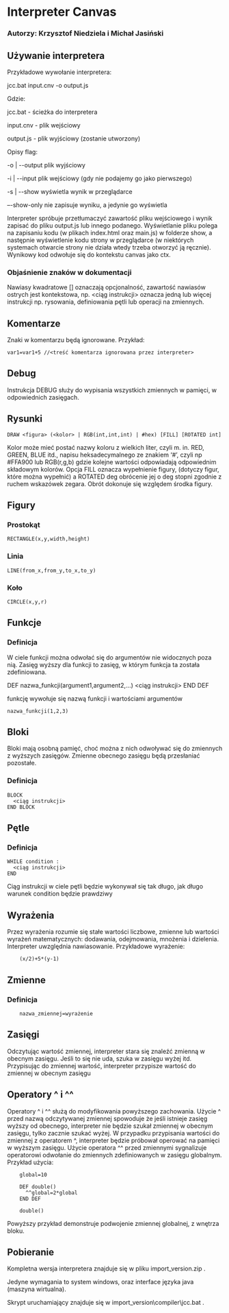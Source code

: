 # Interpreter Canvas
### Autorzy: Krzysztof Niedziela i Michał Jasiński

## Używanie interpretera
Przykładowe wywołanie interpretera:

jcc.bat input.cnv -o output.js

Gdzie:

jcc.bat - ścieżka do interpretera

input.cnv - plik wejściowy

output.js - plik wyjściowy (zostanie utworzony)

Opisy flag:

-o | --output	plik wyjściowy

-i | --input	plik wejściowy (gdy nie podajemy go jako pierwszego)

-s | --show	wyświetla wynik w przeglądarce

–-show-only	nie zapisuje wyniku, a jedynie go wyświetla

Interpreter spróbuje przetłumaczyć zawartość pliku wejściowego i wynik zapisać do pliku output.js lub innego podanego. 
Wyświetlanie pliku polega na zapisaniu kodu (w plikach index.html oraz main.js) w folderze show, a następnie wyświetlenie kodu strony w przeglądarce (w niektórych systemach otwarcie strony nie działa wtedy trzeba otworzyć ją ręcznie).
Wynikowy kod odwołuje się do kontekstu canvas jako ctx.

### Objaśnienie znaków w dokumentacji
Nawiasy kwadratowe \[] oznaczają opcjonalność, zawartość nawiasów ostrych jest kontekstowa, np. <ciąg instrukcji> oznacza jedną lub więcej instrukcji np. rysowania, definiowania pętli lub operacji na zmiennych.

## Komentarze
Znaki w komentarzu będą ignorowane. Przykład:

    var1=var1+5	//<treść komentarza ignorowana przez interpreter>

## Debug
Instrukcja DEBUG służy do wypisania wszystkich zmiennych w pamięci, w odpowiednich zasięgach.

## Rysunki

    DRAW <figura> (<kolor> | RGB(int,int,int) | #hex) [FILL] [ROTATED int]

Kolor może mieć postać nazwy koloru z wielkich liter, czyli m. in. RED, GREEN, BLUE itd., napisu heksadecymalnego ze znakiem ‘#’, czyli np #FFA900 lub RGB(r,g,b) gdzie kolejne wartości odpowiadają odpowiednim składowym kolorów. Opcja FILL oznacza wypełnienie figury, (dotyczy figur, które można wypełnić) a ROTATED deg obrócenie jej o deg stopni zgodnie z ruchem wskazówek zegara. Obrót dokonuje się względem środka figury.

## Figury
### Prostokąt
    RECTANGLE(x,y,width,height)
### Linia
    LINE(from_x,from_y,to_x,to_y)
### Koło
    CIRCLE(x,y,r)

## Funkcje
### Definicja
W ciele funkcji można odwołać się do argumentów nie widocznych poza nią. Zasięg wyższy dla funkcji to zasięg, w którym funkcja ta została zdefiniowana.
  

  DEF nazwa_funkcji(argument1,argument2,...)
    <ciąg instrukcji>
  END DEF

funkcję wywołuje się nazwą funkcji i wartościami argumentów
    
    nazwa_funkcji(1,2,3)

## Bloki
Bloki mają osobną pamięć, choć można z nich odwoływać się do zmiennych z wyższych zasięgów. Zmienne obecnego zasięgu będą przesłaniać pozostałe.
### Definicja

    BLOCK
      <ciąg instrukcji>
    END BLOCK

## Pętle
### Definicja

    WHILE condition :
      <ciąg instrukcji>
    END
  
Ciąg instrukcji w ciele pętli będzie wykonywał się tak długo, jak długo warunek condition będzie prawdziwy

## Wyrażenia
Przez wyrażenia rozumie się stałe wartości liczbowe, zmienne lub wartości wyrażeń matematycznych: dodawania, odejmowania, mnożenia i dzielenia. Interpreter uwzględnia nawiasowanie. Przykładowe wyrażenie:

        (x/2)+5*(y-1)

## Zmienne
### Definicja

        nazwa_zmiennej=wyrażenie

## Zasięgi
Odczytując wartość zmiennej, interpreter stara się znaleźć zmienną w obecnym zasięgu. Jeśli to się nie uda, szuka w zasięgu wyżej itd. Przypisując do zmiennej wartość, interpreter przypisze wartość do zmiennej w obecnym zasięgu

## Operatory ^ i ^^
Operatory ^ i ^^ służą do modyfikowania powyższego zachowania. Użycie ^ przed nazwą odczytywanej zmiennej spowoduje że jeśli istnieje zasięg wyższy od obecnego, interpreter nie będzie szukał zmiennej w obecnym zasięgu, tylko zacznie szukać wyżej. W przypadku przypisania wartości do zmiennej z operatorem ^, interpreter będzie próbował operować na pamięci w wyższym zasięgu.
Użycie operatora ^^ przed zmiennymi sygnalizuje operatorowi odwołanie do zmiennych zdefiniowanych w zasięgu globalnym. Przykład użycia:
      

        global=10
        
        DEF double()
          ^^global=2*global
        END DEF
        
        double()
      
Powyższy przykład demonstruje podwojenie zmiennej globalnej, z wnętrza bloku.

## Pobieranie
Kompletna wersja interpretera znajduje się w pliku import_version.zip .

Jedyne wymagania to system windows, oraz interface języka java (maszyna wirtualna).

Skrypt uruchamiający znajduje się w import_version\compiler\jcc.bat .

